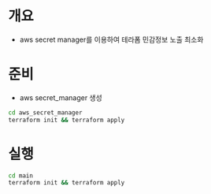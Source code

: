 # 개요
* aws secret manager를 이용하여 테라폼 민감정보 노출 최소화

# 준비
* aws secret_manager 생성
```sh
cd aws_secret_manager
terraform init && terraform apply
```

# 실행
```sh
cd main
terraform init && terraform apply
```
